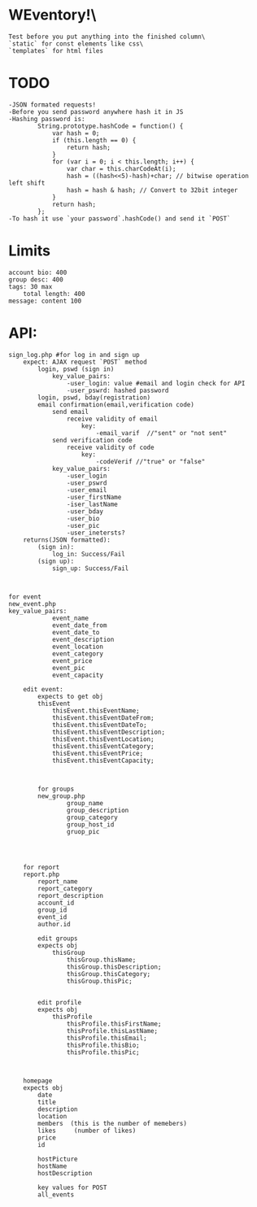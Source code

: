 # WEventory!\
    Test before you put anything into the finished column\
    `static` for const elements like css\
    `templates` for html files
    
# TODO
    -JSON formated requests!
    -Before you send password anywhere hash it in JS
    -Hashing password is:
            String.prototype.hashCode = function() {
                var hash = 0;
                if (this.length == 0) {
                    return hash;
                }
                for (var i = 0; i < this.length; i++) {
                    var char = this.charCodeAt(i);
                    hash = ((hash<<5)-hash)+char; // bitwise operation left shift
                    hash = hash & hash; // Convert to 32bit integer
                }
                return hash;
            };
    -To hash it use `your password`.hashCode() and send it `POST`


# Limits
    account bio: 400
    group desc: 400
    tags: 30 max
        total length: 400
    message: content 100
    



# API:
    sign_log.php #for log in and sign up
        expect: AJAX request `POST` method 
            login, pswd (sign in)
                key_value_pairs:
                    -user_login: value #email and login check for API
                    -user_pswrd: hashed password
            login, pswd, bday(registration)
            email confirmation(email,verification code)
                send email
                    receive validity of email
                        key:
                            -email_varif  //"sent" or "not sent"
                send verification code
                    receive validity of code
                        key:
                            -codeVerif //"true" or "false"
                key_value_pairs:
                    -user_login
                    -user_pswrd
                    -user_email
                    -user_firstName
                    -iser_lastName
                    -user_bday
                    -user_bio
                    -user_pic
                    -user_inetersts?
        returns(JSON formatted):
            (sign in):
                log_in: Success/Fail
            (sign up):
                sign_up: Success/Fail



    for event 
    new_event.php
    key_value_pairs:
                event_name
                event_date_from
                event_date_to
                event_description
                event_location
                event_category
                event_price
                event_pic
                event_capacity

        edit event: 
            expects to get obj
            thisEvent 
                thisEvent.thisEventName;
                thisEvent.thisEventDateFrom;
                thisEvent.thisEventDateTo;
                thisEvent.thisEventDescription;
                thisEvent.thisEventLocation;
                thisEvent.thisEventCategory;
                thisEvent.thisEventPrice;
                thisEvent.thisEventCapacity;



            for groups 
            new_group.php
                    group_name
                    group_description
                    group_category
                    group_host_id
                    gruop_pic




        for report 
        report.php
            report_name
            report_category
            report_description
            account_id
            group_id
            event_id
            author.id

            edit groups 
            expects obj 
                thisGroup
                    thisGroup.thisName;
                    thisGroup.thisDescription;
                    thisGroup.thisCategory;
                    thisGroup.thisPic;


            edit profile 
            expects obj 
                thisProfile
                    thisProfile.thisFirstName;
                    thisProfile.thisLastName;
                    thisProfile.thisEmail;
                    thisProfile.thisBio;
                    thisProfile.thisPic;



        homepage 
        expects obj 
            date
            title
            description
            location 
            members  (this is the number of memebers) 
            likes     (number of likes)
            price
            id

            hostPicture
            hostName
            hostDescription

            key values for POST 
            all_events
